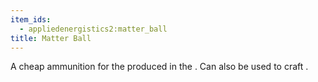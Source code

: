 ```yaml
---
item_ids:
  - appliedenergistics2:matter_ball
title: Matter Ball
---
```


A cheap ammunition for the <ItemLink
id="appliedenergistics2:matter_cannon"/> produced in the <ItemLink
id="appliedenergistics2:condenser"/>. Can also be used to craft
<ItemLink id="appliedenergistics2:white_paint_ball"/>.
